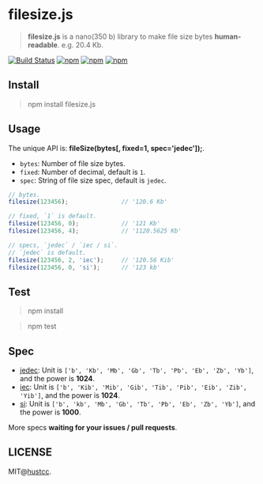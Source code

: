 # filesize.js

> **filesize.js** is a nano(350 b) library to make file size bytes **human-readable**. e.g. 20.4 Kb.

[![Build Status](https://travis-ci.org/hustcc/filesize.js.svg?branch=master)](https://travis-ci.org/hustcc/filesize.js)
[![npm](https://img.shields.io/npm/v/filesize.js.svg?style=flat-square)](https://www.npmjs.com/package/filesize.js)
[![npm](https://img.shields.io/npm/dm/filesize.js.svg)](https://www.npmjs.com/package/filesize.js)
[![npm](https://img.shields.io/npm/l/filesize.js.svg)](https://www.npmjs.com/package/filesize.js)


## Install

> npm install filesize.js



## Usage

The unique API is: **fileSize(bytes[, fixed=1, spec='jedec']);**.

 - `bytes`: Number of file size bytes.
 - `fixed`: Number of decimal, default is `1`.
 - `spec`: String of file size spec, default is `jedec`.

```js
// bytes.
filesize(123456); 				// '120.6 Kb'

// fixed, `1` is default.
filesize(123456, 0); 			// '121 Kb'
filesize(123456, 4); 			// '1120.5625 Kb'

// specs, `jedec` / `iec / si`.
// `jedec` is default.
filesize(123456, 2, 'iec'); 	// '120.56 Kib'
filesize(123456, 0, 'si'); 		// '123 kb'
```


## Test

> npm install

> npm test


## Spec

 - [jedec](http://www.jedec.org/): Unit is `['b', 'Kb', 'Mb', 'Gb', 'Tb', 'Pb', 'Eb', 'Zb', 'Yb']`, and the power is **1024**.
 - [iec](http://www.electropedia.org/iev/iev.nsf/index?openform&part=112): Unit is `['b', 'Kib', 'Mib', 'Gib', 'Tib', 'Pib', 'Eib', 'Zib', 'Yib']`, and the power is **1024**.
 - [si](https://zh.wikipedia.org/wiki/%E5%9B%BD%E9%99%85%E5%8D%95%E4%BD%8D%E5%88%B6): Unit is `['b', 'kb', 'Mb', 'Gb', 'Tb', 'Pb', 'Eb', 'Zb', 'Yb']`, and the power is **1000**.

More specs **waiting for your issues / pull requests**.


## LICENSE

MIT@[hustcc](https://github.com/hustcc).
